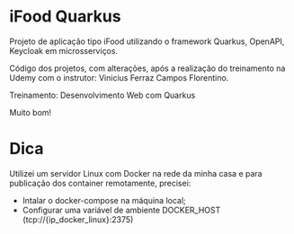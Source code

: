 # iFood Quarkus
Projeto de aplicação tipo iFood utilizando o framework Quarkus, OpenAPI, Keycloak em microsserviços.

Código dos projetos, com alterações, após a realização do treinamento na Udemy com o instrutor: Vinicius Ferraz Campos Florentino.

Treinamento: Desenvolvimento Web com Quarkus

Muito bom!

# Dica

Utilizei um servidor Linux com Docker na rede da minha casa e para publicação dos container remotamente, precisei:
- Intalar o docker-compose na máquina local;
- Configurar uma variável de ambiente DOCKER_HOST (tcp://{ip_docker_linux}:2375)
